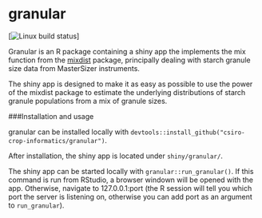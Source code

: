 # granular

[![Linux build status](https://travis-ci.org/csiro-crop-informatics/granular.svg?branch=master)]

Granular is an R package containing a shiny app the implements the mix function from the [mixdist](http://ms.mcmaster.ca/peter/mix/mix.html) package, principally dealing with starch granule size data from MasterSizer instruments.

The shiny app is designed to make it as easy as possible to use the power of the mixdist package to estimate the underlying distributions of starch granule populations from a mix of granule sizes.

###Installation and usage

granular can be installed locally with `devtools::install_github("csiro-crop-informatics/granular")`.

After installation, the shiny app is located under `shiny/granular/`. 

The shiny app can be started locally with `granular::run_granular()`. If this command is run from RStudio, a browser windown will be opened with the app. Otherwise, navigate to 127.0.0.1:port (the R session will tell you which port the server is listening on, otherwise you can add port as an argument to `run_granular`).